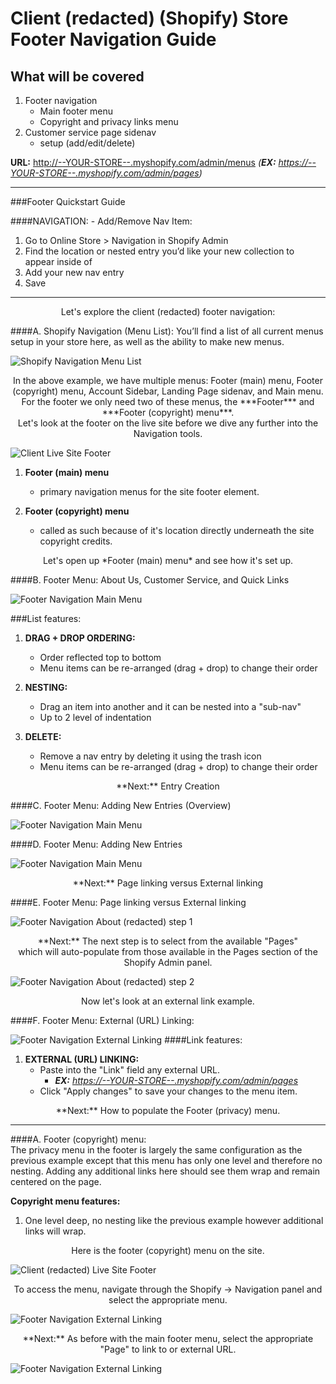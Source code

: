 # Client (redacted) (Shopify) Store Footer Navigation Guide

## What will be covered
1. Footer navigation 
	* Main footer menu
	* Copyright and privacy links menu
2. Customer service page sidenav 
	* setup (add/edit/delete)



**URL:**
<http://--YOUR-STORE--.myshopify.com/admin/menus> *(<strong>EX:</strong> <https://--YOUR-STORE--.myshopify.com/admin/pages>)*

***
###Footer Quickstart Guide

####NAVIGATION: - Add/Remove Nav Item:

1. Go to Online Store > Navigation in Shopify Admin
2. Find the location or nested entry you’d like your new collection to appear inside of 
3. Add your new nav entry
4. Save

***

<center>Let's explore the client (redacted) footer navigation:</center>

####A. Shopify Navigation (Menu List): 
You’ll find a list of all current menus setup in your store here, as well as the ability to make new menus.

![Shopify Navigation Menu List](https://i.imgur.com/SuNNgjZ.png)

<center>In the above example, we have multiple menus: Footer (main) menu, Footer (copyright) menu, Account Sidebar, Landing Page sidenav, and Main menu.  For the footer we only need two of these menus, the ***Footer*** and ***Footer (copyright) menu***.</center>

<center>Let's look at the footer on the live site before we dive any further into the Navigation tools.</center>

![Client Live Site Footer](https://i.imgur.com/qIWeMA1.png)

1. **Footer (main) menu**
	- primary navigation menus for the site footer element.

2. **Footer (copyright) menu**
	- called as such because of it's location directly underneath the site copyright credits.

<center>Let's open up *Footer (main) menu* and see how it's set up.</center>

####B. Footer Menu: About Us, Customer Service, and Quick Links

![Footer Navigation Main Menu](https://i.imgur.com/qpkp98c.png)

###List features:
1. **DRAG + DROP ORDERING:**
	- Order reflected top to bottom
	- Menu items can be re-arranged (drag + drop) to change their order

2. **NESTING:**
	- Drag an item into another and it can be nested into a "sub-nav"
	- Up to 2 level of indentation

3. **DELETE:**
	- Remove a nav entry by deleting it using the trash icon
	- Menu items can be re-arranged (drag + drop) to change their order


<center>**Next:** Entry Creation</center>


####C. Footer Menu: Adding New Entries (Overview)

![Footer Navigation Main Menu](https://i.imgur.com/XTQyT4S.png)


####D. Footer Menu: Adding New Entries	

![Footer Navigation Main Menu](https://i.imgur.com/6jZeHsO.png)

<center>**Next:** Page linking versus External linking</center>


####E. Footer Menu: Page linking versus External linking

![Footer Navigation About (redacted) step 1](https://i.imgur.com/yKRzqgT.png)

<center>**Next:**  The next step is to select from the available "Pages" <br />which will auto-populate from those available in the Pages section of the Shopify Admin panel.</center>

![Footer Navigation About (redacted) step 2](https://i.imgur.com/6m7JiVk.png)

<center>Now let's look at an external link example.</center>

####F. Footer Menu: External (URL) Linking:

![Footer Navigation External Linking](https://i.imgur.com/KSaX37L.png)
####Link features:
1. **EXTERNAL (URL) LINKING:**
	- Paste into the "Link" field any external URL.
		- *<strong>EX:</strong> <https://--YOUR-STORE--.myshopify.com/admin/pages>*
	- Click "Apply changes" to save your changes to the menu item.


<center>**Next:** How to populate the Footer (privacy) menu.</center>


***

####A.  Footer (copyright) menu:  
The privacy menu in the footer is largely the same configuration as the previous example except that this menu has only one level and therefore no nesting.  Adding any additional links here should see them wrap and remain centered on the page.

**Copyright menu features:**

1. One level deep, no nesting like the previous example however additional links will wrap.

<center>Here is the footer (copyright) menu on the site.</center>

![Client (redacted) Live Site Footer](https://i.imgur.com/0HRvGgr.png)

<center>To access the menu, navigate through the Shopify -> Navigation panel and select the appropriate menu.</center>

![Footer Navigation External Linking](https://i.imgur.com/tXkPIiE.png)

<center>**Next:**  As before with the main footer menu, select the appropriate "Page" to link to or external URL.</center>

![Footer Navigation External Linking](https://i.imgur.com/scVHktZ.png)